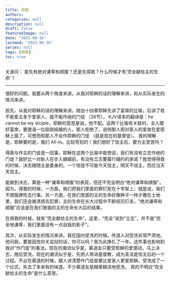 ```yaml
---
title: 得救
authors:
categories: null
description: null
draft: false
featuredImage: null
date: "2022-09-16"
lastmod: "2022-09-16"
series: null
tags: [得救]
toc: true
---
```

关波问： 是先有绝对谦卑和顺服？还是先得救？什么时候才有‘完全献给主的生命’？
<!--more-->
---

很好的问题。我要从两个角度来讲。从我对耶稣的话的理解来讲，和从实际发生的情况来讲。

首先，从我对耶稣的话的理解来讲。路加十四章耶稣先讲了宴席的比喻，后讲了若不能爱主多于爱家人，就不能作祂的门徒 （26节）， KJV译本的翻译是：he cannot be my diciple，耶稣的意思是说，他不配。这两个比喻有关联的，主人摆好宴席，要邀请一位刚刚结婚的人，那人拒绝了。说明那人把对家人的爱放在爱耶稣上面了，可想而知那人不会作耶稣的门徒 （就是现在的基督徒）。 我的理解是，耶稣要的是，我们 All-in。比较苛刻的！我们想好了信主后，要为主受苦吗？

得救与作主的门徒是一回事。耶稣在这两个比喻中是想说，我们有没有立志作祂的门徒？就好比一对新人在步入婚姻前，有没有立志要履行婚约的承诺？我觉得得救的时候，决志跟随主是委身的。一个信徒不可能今天信主，明天不信主，而应当天天信主。

能做到决志，算是一种“谦卑和顺服”的表现，但还不完全明白“绝对谦卑和顺服”。因为，得救的时候，一方面，我们把我们里面的罪钉死在十字架上，就是说，我们不顺服罪性去行事。另一方面，在我们里面的主的生命好像种子一样才撒在土地里，我们还会被诱惑去犯罪，主的生命在长大过程中不断经历打击。“绝对谦卑和顺服”应该是在我们里面的主的生命长大后的结果。

在得救的时候，就有“完全献给主的生命”，这里，“完全”说到“立志”，并不是“完全地谦卑，我们里面没有一点自我的影子”。

其次，从实际发生的情况来讲。我在国内受洗的时候，传道人对受洗非常严肃地。他问我，要是因信仰关监狱的话，你可以吗？我为此挣扎了一年。这件事也影响到我对“作门徒”的看法。现在的潮流似乎是，慕道友只要受耶稣的爱感动，马上决志，随后受洗。现在的潮流似乎是，先把人带进基督教，成为圣洁是信主后的一个过程。不必在慕道的时候，跟人讲清楚作门徒是要比爱家人更爱耶稣。受洗成了一个仪式，失去了本来有的味道。不少慕道友是糊里糊涂地受洗， 真的不明白“完全献给主的生命”是什么意思。

